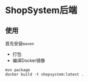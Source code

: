 # ShopSystem后端

## 使用
首先安装`maven`
- 打包
- 编译Docker镜像
```
mvn package
docker build -t shopsystem:latest .
```
